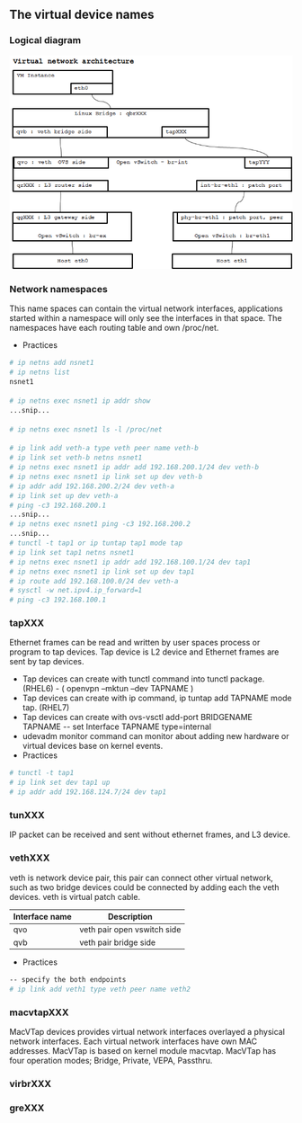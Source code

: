 ## The virtual device names

### Logical diagram

![architecture](https://github.com/bysnupy/memos/blob/master/OpenStack/images/OpenStack__virtual_network_devices1.png)

### Network namespaces
This name spaces can contain the virtual network interfaces, 
applications started within a namespace will only see the interfaces in that space.
The namespaces have each routing table and own /proc/net.

* Practices

```bash
# ip netns add nsnet1
# ip netns list
nsnet1

# ip netns exec nsnet1 ip addr show
...snip...

# ip netns exec nsnet1 ls -l /proc/net

# ip link add veth-a type veth peer name veth-b
# ip link set veth-b netns nsnet1
# ip netns exec nsnet1 ip addr add 192.168.200.1/24 dev veth-b
# ip netns exec nsnet1 ip link set up dev veth-b
# ip addr add 192.168.200.2/24 dev veth-a
# ip link set up dev veth-a
# ping -c3 192.168.200.1
...snip...
# ip netns exec nsnet1 ping -c3 192.168.200.2
...snip...
# tunctl -t tap1 or ip tuntap tap1 mode tap
# ip link set tap1 netns nsnet1
# ip netns exec nsnet1 ip addr add 192.168.100.1/24 dev tap1
# ip netns exec nsnet1 ip link set up dev tap1
# ip route add 192.168.100.0/24 dev veth-a
# sysctl -w net.ipv4.ip_forward=1
# ping -c3 192.168.100.1
```

### tapXXX
Ethernet frames can be read and written by user spaces process or program to tap devices.
Tap device is L2 device and Ethernet frames are sent by tap devices.

* Tap devices can create with tunctl command into tunctl package. (RHEL6) - ( openvpn –mktun –dev TAPNAME )
* Tap devices can create with ip command, ip tuntap add TAPNAME mode tap. (RHEL7)
* Tap devices can create with ovs-vsctl add-port BRIDGENAME TAPNAME -- set Interface TAPNAME type=internal
* udevadm monitor command can monitor about adding new hardware or virtual devices base on kernel events. 
* Practices

```bash
# tunctl -t tap1
# ip link set dev tap1 up
# ip addr add 192.168.124.7/24 dev tap1
```

### tunXXX
IP packet can be received and sent without ethernet frames, and L3 device.

### vethXXX
veth is network device pair, this pair can connect other virtual network, 
such as two bridge devices could be connected by adding each the veth devices.
veth is virtual patch cable.

Interface name | Description
-|-
qvo | veth pair open vswitch side
qvb | veth pair bridge side

* Practices

```bash
-- specify the both endpoints
# ip link add veth1 type veth peer name veth2
```

### macvtapXXX
MacVTap devices provides virtual network interfaces overlayed a physical network interfaces.
Each virtual network interfaces have own MAC addresses.
MacVTap is based on kernel module macvtap.
MacVTap has four operation modes; Bridge, Private, VEPA, Passthru.

### virbrXXX

### greXXX
